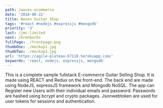 ```yaml
---
path: /waves-ecommerce
date: '2018-08-22'
title: Waves Guitar Shop
tags: '#react #nodejs #expressjs #mongodb'
priority: '3'
last: /jmc-limited
next: /brenborbs
fullPage: ./frontpage.png
thumbOne: ./mockup1.jpg
thumbTwo: ./mockup2.jpg
url: 'https://agile-plateau-67118.herokuapp.com/'
keywords: 'react, nodejs, expressjs, mongodb'
---
```


This is a complete sample fullstack E-commerce Guitar Selling Shop. It is made using REACT and Redux on the front-end. The back end are made using NodeJS, expressJS framework and Mongodb NoSQL. The app can Register new Users with their individual emails and password. Passwords are hashed using bcrypt and crypto packages. Jsonwebtoken are used for user tokens for sessions and authentication.
 